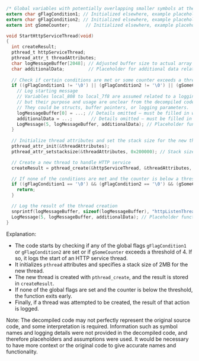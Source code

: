 ```c
/* Global variables with potentially overlapping smaller symbols at the same address */
extern char gFlagCondition1; // Initialized elsewhere, example placeholder name
extern char gFlagCondition2; // Initialized elsewhere, example placeholder name
extern int gSomeCounter;      // Initialized elsewhere, example placeholder name

void StartHttpServiceThread(void)
{
  int createResult;
  pthread_t httpServiceThread;
  pthread_attr_t threadAttributes;
  char logMessageBuffer[2048]; // Adjusted buffer size to actual array size
  char additionalData;         // Placeholder for additional data related to logging
  
  // Check if certain conditions are met or some counter exceeds a threshold
  if ((gFlagCondition1 != '\0') || (gFlagCondition2 != '\0') || (gSomeCounter > 4)) {
    // Log starting message
    // Variables local_808 to local_7f8 are assumed related to a logging function,
    // but their purpose and usage are unclear from the decompiled code.
    // They could be structs, buffer pointers, or logging parameters.
    logMessageBuffer[0] = ...; // Details omitted – must be filled in with the specific logic
    additionalData = ...;       // Details omitted – must be filled in with the specific logic
    LogMessage(5, logMessageBuffer, additionalData); // Placeholder function name for logging
  }
  
  // Initialize thread attributes and set the stack size for the new thread
  pthread_attr_init(&threadAttributes);
  pthread_attr_setstacksize(&threadAttributes, 0x200000); // Stack size set to 2MB

  // Create a new thread to handle HTTP service
  createResult = pthread_create(&httpServiceThread, &threadAttributes, HttpServiceRoutine, NULL); // Placeholder function name for HTTP service routine

  // If none of the conditions are met and the counter is below a threshold, exit the function
  if ((gFlagCondition1 == '\0') && (gFlagCondition2 == '\0') && (gSomeCounter < 5)) {
    return;
  }

  // Log the result of the thread creation
  snprintf(logMessageBuffer, sizeof(logMessageBuffer), "httpListenThread start ret=%d", createResult);
  LogMessage(5, logMessageBuffer, additionalData); // Placeholder function name for logging
}
```

Explanation:
- The code starts by checking if any of the global flags `gFlagCondition1` or `gFlagCondition2` are set or if `gSomeCounter` exceeds a threshold of 4. If so, it logs the start of an HTTP service thread.
- It initializes `pthread` attributes and specifies a stack size of 2MB for the new thread.
- The new thread is created with `pthread_create`, and the result is stored in `createResult`.
- If none of the global flags are set and the counter is below the threshold, the function exits early.
- Finally, if a thread was attempted to be created, the result of that action is logged.

Note: The decompiled code may not perfectly represent the original source code, and some interpretation is required. Information such as symbol names and logging details were not provided in the decompiled code, and therefore placeholders and assumptions were used. It would be necessary to have more context or the original code to give accurate names and functionality.